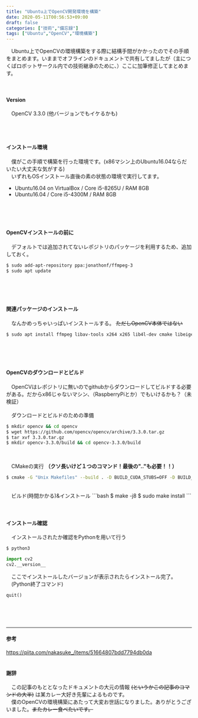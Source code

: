 ```yaml
---
title: "Ubuntu上でOpenCV開発環境を構築"
date: 2020-05-11T00:56:53+09:00
draft: false
categories: ["技術","備忘録"]
tags: ["Ubuntu","OpenCV","環境構築"]
---
```


　Ubuntu上でOpenCVの環境構築をする際に結構手間がかかったのでその手順をまとめます。いままでオフラインのドキュメントで共有してましたが（主につくばロボットサークル内での技術継承のために、）ここに加筆修正してまとめます。
<br>
<br>
<br>

#### Version
　OpenCV 3.3.0 (他バージョンでもイケるかも)  
<br>
<br>
<br>

#### インストール環境  
　僕がこの手順で構築を行った環境です。(x86マシン上のUbuntu16.04ならだいたい大丈夫な気がする)  
　いずれもOSインストール直後の素の状態の環境で実行してます。  
+ Ubuntu16.04 on VirtualBox / Core i5-8265U / RAM 8GB
+ Ubuntu16.04 / Core i5-4300M / RAM 8GB  
<br>
<br>
<br>

#### OpenCVインストールの前に  
　デフォルトでは追加されてないレポジトリのパッケージを利用するため、追加しておく。  
```bash
$ sudo add-apt-repository ppa:jonathonf/ffmpeg-3
$ sudo apt update
```
<br>
<br>
<br>

#### 関連パッケージのインストール  
　なんかめっちゃいっぱいインストールする。 ~~ただしOpenCV本体ではない~~  
```bash
$ sudo apt install ffmpeg libav-tools x264 x265 lib4l-dev cmake libeigen3-dev libgtk-3-dev qt5-default freeglut3-dev libvtk6-qt-dev libtbb-dev ffmpeg libdc1394-22-dev libavcodec-dev libavformat-dev libswscale-dev libjpeg-dev libjasper-dev libpng++-dev libtiff5-dev libopenexr-dev libwebp-dev libhdf5-dev libpython3.5-dev python3-numpy python3-scipy python3-matplotlib libopenblas-dev liblapacke-dev
```
<br>
<br>
<br>

#### OpenCVのダウンロードとビルド  
　OpenCVはレポジトリに無いのでgithubからダウンロードしてビルドする必要がある。だからx86じゃないマシン、（RaspberryPiとか）でもいけるかも？（未検証）  
<br>
　ダウンロードとビルドのための準備
```bash
$ mkdir opencv && cd opencv
$ wget https://github.com/opencv/opencv/archive/3.3.0.tar.gz
$ tar xvf 3.3.0.tar.gz
$ mkdir opencv-3.3.0/build && cd opencv-3.3.0/build
```
<br>

　CMakeの実行 __（クソ長いけど１つのコマンド！最後の".."も必要！！）__  
```bash
$ cmake -G "Unix Makefiles" --build . -D BUILD_CUDA_STUBS=OFF -D BUILD_DOCS=OFF -D BUILD_EXAMPLES=OFF -D BUILD_JASPER=OFF -D BUILD_JPEG=OFF -D BUILD_OPENEXR=OFF -D BUILD_PACKAGE=ON -D BUILD_PERF_TESTS=OFF -D BUILD_PNG=OFF -D BUILD_SHARED_LIBS=ON -D BUILD_TBB=OFF -D BUILD_TESTS=OFF -D BUILD_TIFF=OFF -D BUILD_WITH_DEBUG_INFO=ON -D BUILD_ZLIB=OFF -D BUILD_WEBP=OFF -D BUILD_opencv_apps=ON -D BUILD_opencv_calib3d=ON -D BUILD_opencv_core=ON -D BUILD_opencv_cudaarithm=OFF -D BUILD_opencv_cudabgsegm=OFF -D BUILD_opencv_cudacodec=OFF -D BUILD_opencv_cudafeatures2d=OFF -D BUILD_opencv_cudafilters=OFF -D BUILD_opencv_cudaimgproc=OFF -D BUILD_opencv_cudalegacy=OFF -D BUILD_opencv_cudaobjdetect=OFF -D BUILD_opencv_cudaoptflow=OFF -D BUILD_opencv_cudastereo=OFF -D BUILD_opencv_cudawarping=OFF -D BUILD_opencv_cudev=OFF -D BUILD_opencv_features2d=ON -D BUILD_opencv_flann=ON -D BUILD_opencv_highgui=ON -D BUILD_opencv_imgcodecs=ON -D BUILD_opencv_imgproc=ON -D BUILD_opencv_java=OFF -D BUILD_opencv_ml=ON -D BUILD_opencv_objdetect=ON -D BUILD_opencv_photo=ON -D BUILD_opencv_python2=OFF -D BUILD_opencv_python3=ON -D BUILD_opencv_shape=ON -D BUILD_opencv_stitching=ON -D BUILD_opencv_superres=ON -D BUILD_opencv_ts=ON -D BUILD_opencv_video=ON -D BUILD_opencv_videoio=ON -D BUILD_opencv_videostab=ON -D BUILD_opencv_viz=OFF -D BUILD_opencv_world=OFF -D CMAKE_BUILD_TYPE=RELEASE -D WITH_1394=ON -D WITH_CUBLAS=OFF -D WITH_CUDA=OFF -D WITH_CUFFT=OFF -D WITH_EIGEN=ON -D WITH_FFMPEG=ON -D WITH_GDAL=OFF -D WITH_GPHOTO2=OFF -D WITH_GIGEAPI=ON -D WITH_GSTREAMER=OFF -D WITH_GTK=ON -D WITH_INTELPERC=OFF -D WITH_IPP=ON -D WITH_IPP_A=OFF -D WITH_JASPER=ON -D WITH_JPEG=ON -D WITH_LIBV4L=ON -D WITH_OPENCL=ON -D WITH_OPENCLAMDBLAS=OFF -D WITH_OPENCLAMDFFT=OFF -D WITH_OPENCL_SVM=OFF -D WITH_OPENEXR=ON -D WITH_OPENGL=ON -D WITH_OPENMP=OFF -D WITH_OPENNI=OFF -D WITH_PNG=ON -D WITH_PTHREADS_PF=OFF -D WITH_PVAPI=OFF -D WITH_QT=ON -D WITH_TBB=ON -D WITH_TIFF=ON -D WITH_UNICAP=OFF -D WITH_V4L=ON -D WITH_VTK=OFF -D WITH_WEBP=ON -D WITH_XIMEA=OFF -D WITH_XINE=OFF -D WITH_LAPACKE=ON -D WITH_MATLAB=OFF ..
```
<br>
　ビルド(時間かかる)&インストール  
```bash
$ make -j8
$ sudo make install
```
<br>
<br>
<br>

#### インストール確認  
　インストールされたか確認をPythonを用いて行う  
```bash
$ python3
```
```python
import cv2
cv2.__version__
```
　ここでインストールしたバージョンが表示されたらインストール完了。  
　(Python終了コマンド)  
```python
quit()
```
<br>
<br>
<br>

* * * 
#### 参考  
https://qiita.com/nakasuke_/items/51664807bdd7794db0da  
<br>

#### 謝辞  
　この記事のもととなったドキュメントの大元の情報 ~~(というかこの記事のコマンドの大半)~~ は某カレー大好き先輩によるものです。  
　僕のOpenCVの環境構築にあたって大変お世話になりました。ありがとうございました。~~またカレー食べたいです。~~  
<br>
<br>
<br>
